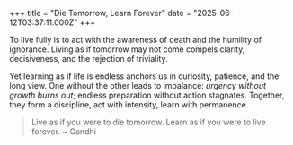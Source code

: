 +++
title = "Die Tomorrow, Learn Forever"
date = "2025-06-12T03:37:11.000Z"
+++

To live fully is to act with the awareness of death and the humility of
ignorance. Living as if tomorrow may not come compels clarity,
decisiveness, and the rejection of triviality.

Yet learning as if life is endless anchors us in curiosity, patience, and
the long view. One without the other leads to imbalance: *urgency without
growth burns out*; endless preparation without action stagnates. Together,
they form a discipline, act with intensity, learn with permanence.

> Live as if you were to die tomorrow. Learn as if you were to live
forever.
 ~ Gandhi

